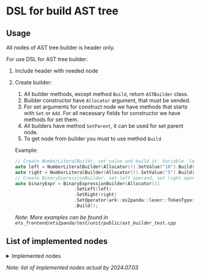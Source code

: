 # DSL for build AST tree

## Usage

All nodes of AST tree builder is header only.

For use DSL for AST tree builder:

1. Include header with needed node
2. Create builder:

    1. All builder methods, except method `Build`, return `ASTBuilder` class.
    2. Builder constructor have `Allocator` argument, that must be sended.
    3. For set arguments for construct node we have methods that starts with `Set` or `Add`. For all necessary fields for constructor we have methods for set them.
    4. All builders have method `SetParent`, it can be used for set parent node.
    5. To get node from builder you must to use method `Build`

    Example:
    ```cpp
    // Create NumberLiteralBuildr, set value and build it. Variable `left` is NumberLiteral after call `Build` method.
    auto left = NumberLiteralBuilder(Allocator()).SetValue("10").Build();
    auto right = NumberLiteralBuilder(Allocator()).SetValue("5").Build();
    // Create BinaryExpressionBuilder, set left operand, set right operand, set operator and build BinaryExpression node.
    auto binaryExpr = BinaryExpressionBuilder(Allocator())
                          .SetLeft(left)
                          .SetRight(right)
                          .SetOperator(ark::es2panda::lexer::TokenType::PUNCTUATOR_PLUS)
                          .Build();
    ```

    *Note: More examples can be found in `ets_frontend/ets2panda/test/unit/public/ast_builder_test.cpp`*

## List of implemented nodes

<details>
    <summary>Implemented nodes</summary>

        * AwaitExpression
        * BigintLiteral
        * BinaryExpression
        * BlockExpression
        * BlockStatement
        * BooleanLiteral
        * BreakStatement
        * CallExpression
        * CharLiteral
        * ClassDeclaration
        * ClassDefenition
        * ClassPropery
        * ETSTypeReference
        * ETSTypeReferencePart
        * ExportDefaultDeclaration
        * ExpressionStatement
        * FunctionExpression
        * Identifier
        * IfStatement
        * MemberExpression
        * MethodDefinition
        * NullLiteral
        * NumberLiteral
        * OpaqueTypeNode
        * ScriptFunction
        * Statement
        * StringLiteral
        * SuperExpression
        * SwitchCaseStatement
        * SwitchStatement
        * ThisExpression
        * TSClassImplements
        * TSEnumDeclaration
        * TSEnumMember
        * TSTypeParameterInstantiation
        * UnaryExpression
        * UndefinedLiteral
        * UpdateExpression
        * VariableDeclaration
        * VariableDeclarator
        * WhileStatement
        * YieldExpression

</details>

*Note: list of implemented nodes actual by 2024.07.03*